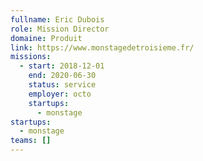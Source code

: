 ```yaml
---
fullname: Eric Dubois
role: Mission Director
domaine: Produit
link: https://www.monstagedetroisieme.fr/
missions:
  - start: 2018-12-01
    end: 2020-06-30
    status: service
    employer: octo
    startups:
      - monstage
startups:
  - monstage
teams: []
---
```

